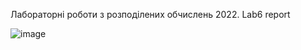 Лабораторні роботи з розподілених обчислень 2022.
Lab6 report

![image](https://user-images.githubusercontent.com/91565516/196489559-24483cde-a443-4ddc-9348-8a4f4e1bf61a.png)
